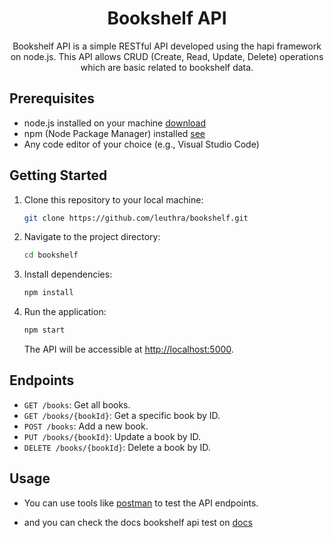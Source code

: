 
<h1 align="center">Bookshelf API</h1>
<p align="center">Bookshelf API is a simple RESTful API developed using the hapi framework on node.js. This API allows CRUD (Create, Read, Update, Delete) operations which are basic related to bookshelf data.</p>


<h2>Prerequisites</h2>

- node.js installed on your machine [download](https://nodejs.org/en/download)
- npm (Node Package Manager) installed [see](https://npmjs.com)
- Any code editor of your choice (e.g., Visual Studio Code)

<h2>Getting Started</h2>

1. Clone this repository to your local machine:

    ```bash
    git clone https://github.com/leuthra/bookshelf.git
    ```

2. Navigate to the project directory:

    ```bash
    cd bookshelf
    ```

3. Install dependencies:

    ```bash
    npm install
    ```

4. Run the application:

    ```bash
    npm start
    ```

   The API will be accessible at [http://localhost:5000](http://localhost:5000).

<h2>Endpoints</h2>

- `GET /books`: Get all books.
- `GET /books/{bookId}`: Get a specific book by ID.
- `POST /books`: Add a new book.
- `PUT /books/{bookId}`: Update a book by ID.
- `DELETE /books/{bookId}`: Delete a book by ID.

<h2>Usage</h2>

- You can use tools like [postman](postman.com) to test the API endpoints.

- and you can check the docs bookshelf api test on [docs](https://documenter.getpostman.com/view/29635580/2s9YsKgC32)